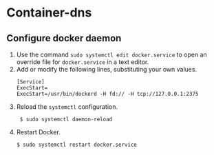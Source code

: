 # Container-dns

## Configure docker daemon
1.  Use the command  `sudo systemctl edit docker.service`  to open an override file for  `docker.service`  in a text editor.
2.  Add or modify the following lines, substituting your own values.  
    ```systemd
    [Service]
    ExecStart=
    ExecStart=/usr/bin/dockerd -H fd:// -H tcp://127.0.0.1:2375
    ```
3.  Reload the  `systemctl`  configuration.
    ```
     $ sudo systemctl daemon-reload
    ```
5.  Restart Docker.
    ```
    $ sudo systemctl restart docker.service
    ```
